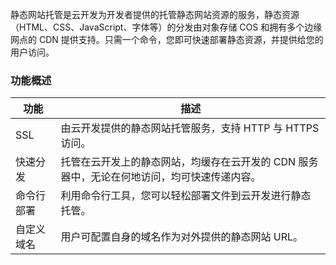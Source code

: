 静态网站托管是云开发为开发者提供的托管静态网站资源的服务，静态资源（HTML、CSS、JavaScript、字体等）的分发由对象存储 COS 和拥有多个边缘网点的 CDN 提供支持。只需一个命令，您即可快速部署静态资源，并提供给您的用户访问。


### 功能概述

| 功能       | 描述                                                         |
| ---------- | ------------------------------------------------------------ |
| SSL        | 由云开发提供的静态网站托管服务，支持 HTTP 与 HTTPS 访问。         |
| 快速分发   | 托管在云开发上的静态网站，均缓存在云开发的 CDN 服务器中，无论在何地访问，均可快速传递内容。 |
| 命令行部署 | 利用命令行工具，您可以轻松部署文件到云开发进行静态托管。 |
| 自定义域名 | 用户可配置自身的域名作为对外提供的静态网站 URL。               |
